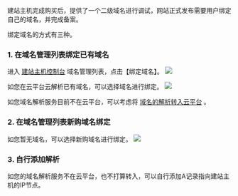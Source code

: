 建站主机完成购买后，提供了一个二级域名进行调试，网站正式发布需要用户绑定自己的域名，并完成备案。

绑定域名的方式有三种。

### 1. 在域名管理列表绑定已有域名

进入 [建站主机控制台](http://console.tce.fsphere.cn/lighthosting) 域名管理列表，点击【绑定域名】。
![](http://imgcache.tcecqpoc.fsphere.cn/image/mc.qcloudimg.com/static/img/e37875a5da9e266d96c1438dc491e889/image.png)

如您在云平台云解析已有域名，可以选择域名进行绑定。
![](http://imgcache.tcecqpoc.fsphere.cn/image/mc.qcloudimg.com/static/img/97624ef0e32da9339a2b66510a4ebc46/image.png)

如您域名解析服务目前不在云平台，可以考虑将 [域名的解析转入云平台](http://tcecqpoc.fsphere.cn/document/product/302/8555) 。

### 2. 在域名管理列表新购域名绑定

如您暂无域名，可以选择新购域名进行绑定。
![](http://imgcache.tcecqpoc.fsphere.cn/image/mc.qcloudimg.com/static/img/3dde41f7df79d1efb675d1f47335ba5e/image.png)

### 3. 自行添加解析
如您的域名解析服务不在云平台，也不打算转入，可以自行添加A记录指向建站主机的IP节点。
